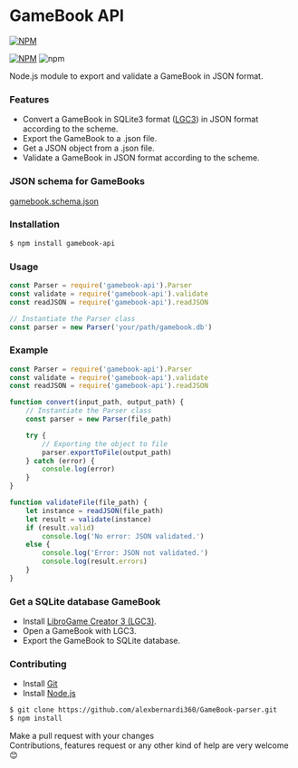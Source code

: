 # GameBook API

[![NPM](https://nodei.co/npm/gamebook-api.png?mini=true)](https://www.npmjs.com/package/gamebook-api)

[![NPM](https://img.shields.io/npm/l/gamebook-api)](LICENSE)
![npm](https://img.shields.io/npm/v/gamebook-api)

Node.js module to export and validate a GameBook in JSON format.

### Features
- Convert a GameBook in SQLite3 format ([LGC3]) in JSON format according to the scheme.
- Export the GameBook to a .json file.
- Get a JSON object from a .json file.
- Validate a GameBook in JSON format according to the scheme.

### JSON schema for GameBooks
[gamebook.schema.json](lib/gamebook.schema.json)

### Installation
``` sh
$ npm install gamebook-api
```

### Usage
``` js
const Parser = require('gamebook-api').Parser
const validate = require('gamebook-api').validate
const readJSON = require('gamebook-api').readJSON

// Instantiate the Parser class
const parser = new Parser('your/path/gamebook.db')
```

### Example
``` js
const Parser = require('gamebook-api').Parser
const validate = require('gamebook-api').validate
const readJSON = require('gamebook-api').readJSON

function convert(input_path, output_path) {
    // Instantiate the Parser class
    const parser = new Parser(file_path)

    try {
        // Exporting the object to file
        parser.exportToFile(output_path)
    } catch (error) {
        console.log(error)
    }
}

function validateFile(file_path) {
    let instance = readJSON(file_path)
    let result = validate(instance)
    if (result.valid)
        console.log('No error: JSON validated.')
    else {
        console.log('Error: JSON not validated.')
        console.log(result.errors)
    }
}
```


### Get a SQLite database GameBook
- Install [LibroGame Creator 3 (LGC3)].
- Open a GameBook with LGC3.
- Export the GameBook to SQLite database.

### Contributing
- Install [Git]
- Install [Node.js]
``` sh
$ git clone https://github.com/alexbernardi360/GameBook-parser.git
$ npm install
```
Make a pull request with your changes \
Contributions, features request or any other kind of help are very welcome 😊



[LGC3]:http://www.matteoporopat.com/librogame/libro-game-creator-3/
[LibroGame Creator 3 (LGC3)]:http://www.matteoporopat.com/librogame/libro-game-creator-3/
[Git]:https://git-scm.com
[Node.js]:https://nodejs.org